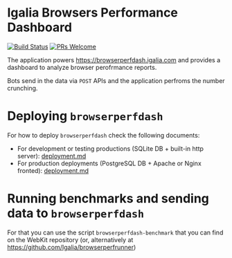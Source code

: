 # Igalia Browsers Performance Dashboard

[![Build Status](https://travis-ci.org/Igalia/browserperfdash.svg?branch=master)](https://travis-ci.org/Igalia/browserperfdash)
[![PRs Welcome](https://img.shields.io/badge/PRs-welcome-brightgreen.svg?style=flat-square)](http://makeapullrequest.com)

The application powers https://browserperfdash.igalia.com and provides a dashboard to analyze browser perofrmance reports.

Bots send in the data via `POST` APIs and the application perfroms the number crunching.


# Deploying `browserperfdash`

For how to deploy `browserperfdash` check the following documents:

* For development or testing productions (SQLite DB + built-in http server): [deployment.md](docs/deployment-development.md)
* For production deployments (PostgreSQL DB + Apache or Nginx fronted): [deployment.md](docs/deployment-production.md)


# Running benchmarks and sending data to `browserperfdash`

For that you can use the script `browserperfdash-benchmark` that you can
find on the WebKit repository (or, alternatively at https://github.com/Igalia/browserperfrunner)

